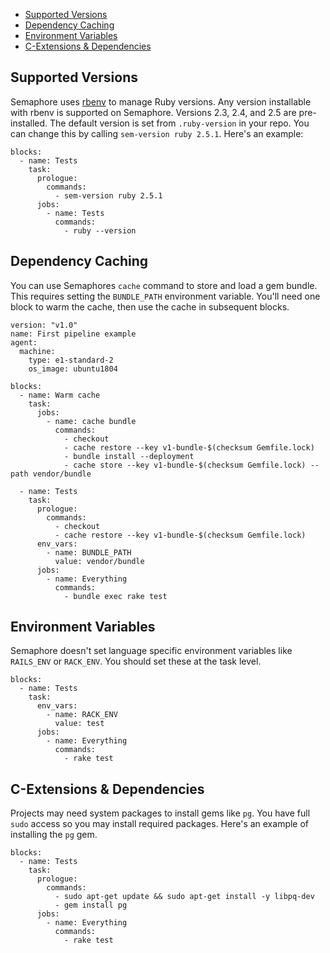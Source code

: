 * [Supported Versions](#supported-versions)
* [Dependency Caching](#dependency-caching)
* [Environment Variables](#environment-variables)
* [C-Extensions & Dependencies](#c-extensions-dependendices)

## Supported Versions

Semaphore uses [rbenv](https://github.com/rbenv/rbenv) to manage
Ruby versions. Any version installable with rbenv is supported on
Semaphore. Versions 2.3, 2.4, and 2.5 are pre-installed. The default
version is set from `.ruby-version` in your repo. You can change this
by calling `sem-version ruby 2.5.1`. Here's an example:

<pre><code class="language-yaml">blocks:
  - name: Tests
    task:
      prologue:
        commands:
          - sem-version ruby 2.5.1
      jobs:
        - name: Tests
          commands:
            - ruby --version
</code></pre>

## Dependency Caching

You can use Semaphores `cache` command to store and load a gem bundle.
This requires setting the `BUNDLE_PATH` environment variable. You'll
need one block to warm the cache, then use the cache in subsequent
blocks.

<pre><code class="language-yaml">version: "v1.0"
name: First pipeline example
agent:
  machine:
    type: e1-standard-2
    os_image: ubuntu1804

blocks:
  - name: Warm cache
    task:
      jobs:
        - name: cache bundle
          commands:
            - checkout
            - cache restore --key v1-bundle-$(checksum Gemfile.lock)
            - bundle install --deployment
            - cache store --key v1-bundle-$(checksum Gemfile.lock) --path vendor/bundle

  - name: Tests
    task:
      prologue:
        commands:
          - checkout
          - cache restore --key v1-bundle-$(checksum Gemfile.lock)
      env_vars:
        - name: BUNDLE_PATH
          value: vendor/bundle
      jobs:
        - name: Everything
          commands:
            - bundle exec rake test
</code></pre>

## Environment Variables

Semaphore doesn't set language specific environment variables like
`RAILS_ENV` or `RACK_ENV`. You should set these at the task level.

<pre><code class="language-yaml">blocks:
  - name: Tests
    task:
      env_vars:
        - name: RACK_ENV
          value: test
      jobs:
        - name: Everything
          commands:
            - rake test
</code></pre>

## C-Extensions & Dependencies

Projects may need system packages to install gems like `pg`. You have
full `sudo` access so you may install required packages. Here's an
example of installing the `pg` gem.

<pre><code class="language-yaml">blocks:
  - name: Tests
    task:
      prologue:
        commands:
          - sudo apt-get update && sudo apt-get install -y libpq-dev
          - gem install pg
      jobs:
        - name: Everything
          commands:
            - rake test
</code></pre>
